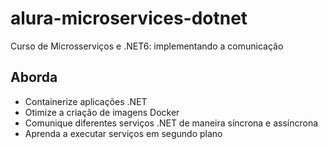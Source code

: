 # alura-microservices-dotnet
Curso de Microsserviços e .NET6: implementando a comunicação

## Aborda
- Containerize aplicações .NET
- Otimize a criação de imagens Docker
- Comunique diferentes serviços .NET de maneira síncrona e assíncrona
- Aprenda a executar serviços em segundo plano
